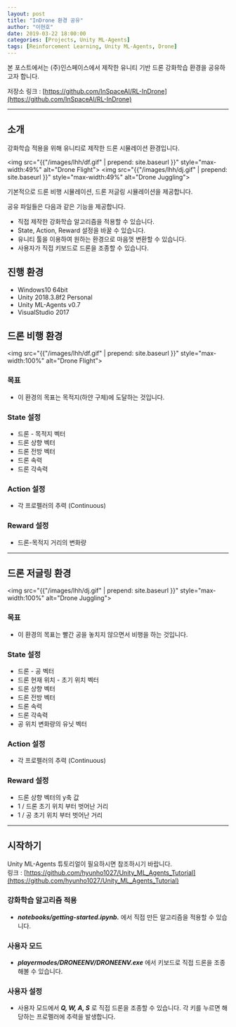 ```yaml
---
layout: post
title: "InDrone 환경 공유"
author: "이현호"
date: 2019-03-22 18:00:00
categories: [Projects, Unity ML-Agents]
tags: [Reinforcement Learning, Unity ML-Agents, Drone]
---
```


본 포스트에서는 (주)인스페이스에서 제작한 유니티 기반 드론 강화학습 환경을 공유하고자 합니다.  
  
저장소 링크 : [https://github.com/InSpaceAI/RL-InDrone](https://github.com/InSpaceAI/RL-InDrone)

---

## 소개

강화학습 적용을 위해 유니티로 제작한 드론 시뮬레이션 환경입니다.

<img src="{{"/images/lhh/df.gif" | prepend: site.baseurl }}" style="max-width:49%" alt="Drone Flight"> <img src="{{"/images/lhh/dj.gif" | prepend: site.baseurl }}" style="max-width:49%" alt="Drone Juggling">

기본적으로 드론 비행 시뮬레이션, 드론 저글링 시뮬레이션을 제공합니다.

공유 파일들은 다음과 같은 기능을 제공합니다.

* 직접 제작한 강화학습 알고리즘을 적용할 수 있습니다.
* State, Action, Reward 설정을 바꿀 수 있습니다.
* 유니티 툴을 이용하여 원하는 환경으로 마음껏 변환할 수 있습니다.
* 사용자가 직접 키보드로 드론을 조종할 수 있습니다.

## 진행 환경

- Windows10 64bit
- Unity 2018.3.8f2 Personal
- Unity ML-Agents v0.7
- VisualStudio 2017

## 드론 비행 환경

<img src="{{"/images/lhh/df.gif" | prepend: site.baseurl }}" style="max-width:100%" alt="Drone Flight">

### 목표
- 이 환경의 목표는 목적지(하얀 구체)에 도달하는 것입니다.

### State 설정
- 드론 - 목적지 벡터
- 드론 상향 벡터
- 드론 전방 벡터
- 드론 속력
- 드론 각속력

### Action 설정
- 각 프로펠러의 추력 (Continuous)

### Reward 설정
- 드론-목적지 거리의 변화량

---

## 드론 저글링 환경

<img src="{{"/images/lhh/dj.gif" | prepend: site.baseurl }}" style="max-width:100%" alt="Drone Juggling">

### 목표
- 이 환경의 목표는 빨간 공을 놓치지 않으면서 비행을 하는 것입니다.

### State 설정
- 드론 - 공 벡터
- 드론 현재 위치 - 초기 위치 벡터
- 드론 상향 벡터
- 드론 전방 벡터
- 드론 속력
- 드론 각속력
- 공 위치 변화량의 유닛 벡터

### Action 설정
- 각 프로펠러의 추력 (Continuous)

### Reward 설정
- 드론 상향 벡터의 y축 값
- 1 / 드론 초기 위치 부터 벗어난 거리
- 1 / 공 초기 위치 부터 벗어난 거리

---

## 시작하기

Unity ML-Agents 튜토리얼이 필요하시면 참조하시기 바랍니다.  
링크 : [https://github.com/hyunho1027/Unity_ML_Agents_Tutorial](https://github.com/hyunho1027/Unity_ML_Agents_Tutorial)

### 강화학습 알고리즘 적용
- __*notebooks/getting-started.ipynb.*__ 에서 직접 만든 알고리즘을 적용할 수 있습니다.

### 사용자 모드
- __*playermodes/DRONEENV/DRONEENV.exe*__ 에서 키보드로 직접 드론을 조종해볼 수 있습니다.

### 사용자 설정
- 사용자 모드에서 __*Q, W, A, S*__ 로 직접 드론을 조종할 수 있습니다. 각 키를 누르면 해당하는 프로펠러에 추력을 발생합니다.
